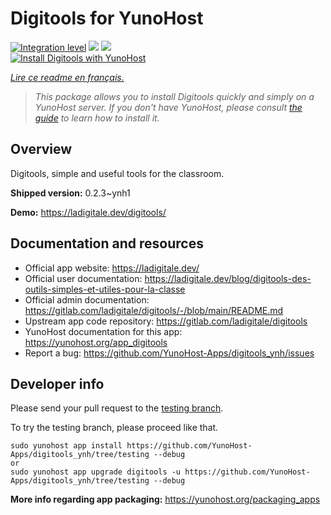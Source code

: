 <!--
N.B.: This README was automatically generated by https://github.com/YunoHost/apps/tree/master/tools/README-generator
It shall NOT be edited by hand.
-->

# Digitools for YunoHost

[![Integration level](https://dash.yunohost.org/integration/digitools.svg)](https://dash.yunohost.org/appci/app/digitools) ![](https://ci-apps.yunohost.org/ci/badges/digitools.status.svg) ![](https://ci-apps.yunohost.org/ci/badges/digitools.maintain.svg)  
[![Install Digitools with YunoHost](https://install-app.yunohost.org/install-with-yunohost.svg)](https://install-app.yunohost.org/?app=digitools)

*[Lire ce readme en français.](./README_fr.md)*

> *This package allows you to install Digitools quickly and simply on a YunoHost server.
If you don't have YunoHost, please consult [the guide](https://yunohost.org/#/install) to learn how to install it.*

## Overview

Digitools, simple and useful tools for the classroom.

**Shipped version:** 0.2.3~ynh1

**Demo:** https://ladigitale.dev/digitools/

## Documentation and resources

* Official app website: https://ladigitale.dev/
* Official user documentation: https://ladigitale.dev/blog/digitools-des-outils-simples-et-utiles-pour-la-classe
* Official admin documentation: https://gitlab.com/ladigitale/digitools/-/blob/main/README.md
* Upstream app code repository: https://gitlab.com/ladigitale/digitools
* YunoHost documentation for this app: https://yunohost.org/app_digitools
* Report a bug: https://github.com/YunoHost-Apps/digitools_ynh/issues

## Developer info

Please send your pull request to the [testing branch](https://github.com/YunoHost-Apps/digitools_ynh/tree/testing).

To try the testing branch, please proceed like that.
```
sudo yunohost app install https://github.com/YunoHost-Apps/digitools_ynh/tree/testing --debug
or
sudo yunohost app upgrade digitools -u https://github.com/YunoHost-Apps/digitools_ynh/tree/testing --debug
```

**More info regarding app packaging:** https://yunohost.org/packaging_apps
